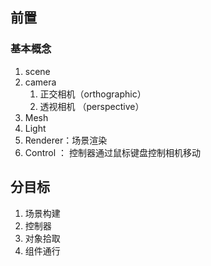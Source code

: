 
## 前置
### 基本概念
1. scene
2. camera
	1. 正交相机（orthographic）
	2. 透视相机 （perspective）
3. Mesh
4. Light
5. Renderer：场景渲染
6. Control ： 控制器通过鼠标键盘控制相机移动
## 分目标
1. 场景构建
2. 控制器 
3. 对象拾取
4. 组件通行
